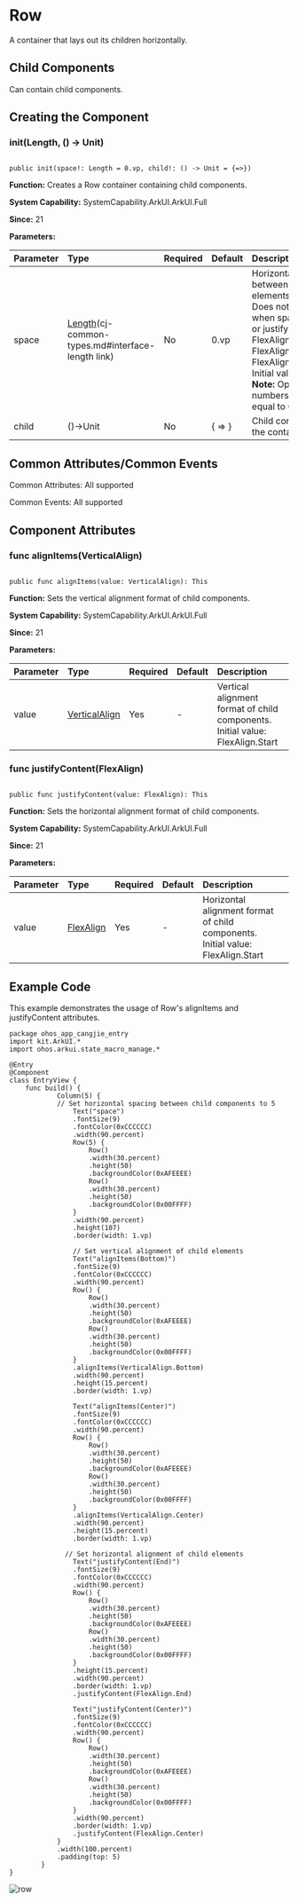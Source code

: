 # Row

A container that lays out its children horizontally.

## Child Components

Can contain child components.

## Creating the Component

### init(Length, () -> Unit)

```cangjie

public init(space!: Length = 0.vp, child!: () -> Unit = {=>})
```

**Function:** Creates a Row container containing child components.

**System Capability:** SystemCapability.ArkUI.ArkUI.Full

**Since:** 21

**Parameters:**

| Parameter | Type | Required | Default | Description |
|:---|:---|:---|:---|:---|
| space | [Length](../apis/BasicServicesKit/cj-apis-base.md#interface-length)(cj-common-types.md#interface-length link) | No | 0.vp | Horizontal spacing between layout elements.<br>Does not take effect when space is negative or justifyContent is set to FlexAlign.SpaceBetween, FlexAlign.SpaceAround, FlexAlign.SpaceEvenly.<br> Initial value: 0, Unit: vp <br> **Note:** Optional values are numbers greater than or equal to 0. |
| child | ()->Unit | No | { => } | Child components within the container. |

## Common Attributes/Common Events

Common Attributes: All supported

Common Events: All supported

## Component Attributes

### func alignItems(VerticalAlign)

```cangjie

public func alignItems(value: VerticalAlign): This
```

**Function:** Sets the vertical alignment format of child components.

**System Capability:** SystemCapability.ArkUI.ArkUI.Full

**Since:** 21

**Parameters:**

| Parameter | Type | Required | Default | Description |
|:---|:---|:---|:---|:---|
| value | [VerticalAlign](cj-common-types.md#enum-verticalalign) | Yes | - | Vertical alignment format of child components.<br> Initial value: FlexAlign.Start |

### func justifyContent(FlexAlign)

```cangjie

public func justifyContent(value: FlexAlign): This
```

**Function:** Sets the horizontal alignment format of child components.

**System Capability:** SystemCapability.ArkUI.ArkUI.Full

**Since:** 21

**Parameters:**

| Parameter | Type | Required | Default | Description |
|:---|:---|:---|:---|:---|
| value | [FlexAlign](cj-common-types.md#enum-flexalign) | Yes | - | Horizontal alignment format of child components.<br> Initial value: FlexAlign.Start |

## Example Code

This example demonstrates the usage of Row's alignItems and justifyContent attributes.

<!-- run -->

```cangjie
package ohos_app_cangjie_entry
import kit.ArkUI.*
import ohos.arkui.state_macro_manage.*

@Entry
@Component
class EntryView {
    func build() {
            Column(5) {
            // Set horizontal spacing between child components to 5
                Text("space")
                .fontSize(9)
                .fontColor(0xCCCCCC)
                .width(90.percent)
                Row(5) {
                    Row()
                    .width(30.percent)
                    .height(50)
                    .backgroundColor(0xAFEEEE)
                    Row()
                    .width(30.percent)
                    .height(50)
                    .backgroundColor(0x00FFFF)
                }
                .width(90.percent)
                .height(107)
                .border(width: 1.vp)

                // Set vertical alignment of child elements
                Text("alignItems(Bottom)")
                .fontSize(9)
                .fontColor(0xCCCCCC)
                .width(90.percent)
                Row() {
                    Row()
                    .width(30.percent)
                    .height(50)
                    .backgroundColor(0xAFEEEE)
                    Row()
                    .width(30.percent)
                    .height(50)
                    .backgroundColor(0x00FFFF)
                }
                .alignItems(VerticalAlign.Bottom)
                .width(90.percent)
                .height(15.percent)
                .border(width: 1.vp)

                Text("alignItems(Center)")
                .fontSize(9)
                .fontColor(0xCCCCCC)
                .width(90.percent)
                Row() {
                    Row()
                    .width(30.percent)
                    .height(50)
                    .backgroundColor(0xAFEEEE)
                    Row()
                    .width(30.percent)
                    .height(50)
                    .backgroundColor(0x00FFFF)
                }
                .alignItems(VerticalAlign.Center)
                .width(90.percent)
                .height(15.percent)
                .border(width: 1.vp)

              // Set horizontal alignment of child elements
                Text("justifyContent(End)")
                .fontSize(9)
                .fontColor(0xCCCCCC)
                .width(90.percent)
                Row() {
                    Row()
                    .width(30.percent)
                    .height(50)
                    .backgroundColor(0xAFEEEE)
                    Row()
                    .width(30.percent)
                    .height(50)
                    .backgroundColor(0x00FFFF)
                }
                .height(15.percent)
                .width(90.percent)
                .border(width: 1.vp)
                .justifyContent(FlexAlign.End)

                Text("justifyContent(Center)")
                .fontSize(9)
                .fontColor(0xCCCCCC)
                .width(90.percent)
                Row() {
                    Row()
                    .width(30.percent)
                    .height(50)
                    .backgroundColor(0xAFEEEE)
                    Row()
                    .width(30.percent)
                    .height(50)
                    .backgroundColor(0x00FFFF)
                }
                .width(90.percent)
                .border(width: 1.vp)
                .justifyContent(FlexAlign.Center)
            }
            .width(100.percent)
            .padding(top: 5)
        }
}
```

![row](figures/row.jpg)